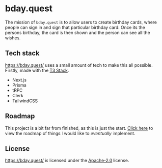 # bday.quest

The mission of `bday.quest` is to allow users to create birthday cards, where people can sign in and sign that particular birthday card. Once its the persons birthday, the card is then shown and the person can see all the wishes.

## Tech stack

https://bday.quest/ uses a small amount of tech to make this all possible. Firstly, made with the [T3 Stack](https://create.t3.gg/en/introduction#the-t3-stack).

- Next.js
- Prisma
- tRPC
- Clerk
- TailwindCSS

## Roadmap

This project is a bit far from finished, as this is just the start. [Click here](/ROADMAP.md) to view the roadmap of things I would like to _eventually_ implement.

## License

https://bday.quest/ is licensed under the [Apache-2.0](/LICENSE.md) license.

